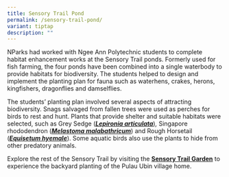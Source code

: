 ```yaml
---
title: Sensory Trail Pond
permalink: /sensory-trail-pond/
variant: tiptap
description: ""
---
```

<p>NParks had worked with Ngee Ann Polytechnic students to complete habitat
enhancement works at the Sensory Trail ponds. Formerly used for fish farming,
the four ponds have been combined into a single waterbody to provide habitats
for biodiversity. The students helped to design and implement the planting
plan for fauna such as waterhens, crakes, herons, kingfishers, dragonflies
and damselflies.&nbsp;</p>
<p>The students’ planting plan involved several aspects of attracting biodiversity.
Snags salvaged from fallen trees were used as perches for birds to rest
and hunt. Plants that provide shelter and suitable habitats were selected,
such as Grey Sedge (<strong><em><a href="https://www.nparks.gov.sg/florafaunaweb/flora/4/3/4372" rel="noopener noreferrer" target="_blank">Lepironia articulata</a></em></strong>)<em>,&nbsp;</em>Singapore
rhododendron (<strong><em><a href="https://www.nparks.gov.sg/florafaunaweb/flora/2/2/2221" rel="noopener noreferrer" target="_blank">Melastoma malabathricum</a></em></strong>)<em> </em>and
Rough Horsetail (<strong><em><a href="https://www.nparks.gov.sg/florafaunaweb/flora/1/5/1550" rel="noopener noreferrer" target="_blank">Equisetum hyemale</a></em></strong>).
Some aquatic birds also use the plants to hide from other predatory animals.</p>
<p>Explore the rest of the Sensory Trail by visiting the <strong><a href="https://www.nparks.gov.sg/pulau-ubin/heritage/places-of-interest/sensory-trail-garden" rel="noopener noreferrer" target="_blank">Sensory Trail Garden</a></strong>&nbsp;to
experience the backyard planting of the Pulau Ubin village home.</p>